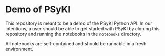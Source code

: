 # Demo of PSyKI

This repository is meant to be a demo of the PSyKI Python API.
In our intentions, a user should be able to get started with PSyKI by cloning this repository and running the notebooks in the `notebooks` directory.

All notebooks are self-contained and should be runnable in a fresh environment.
